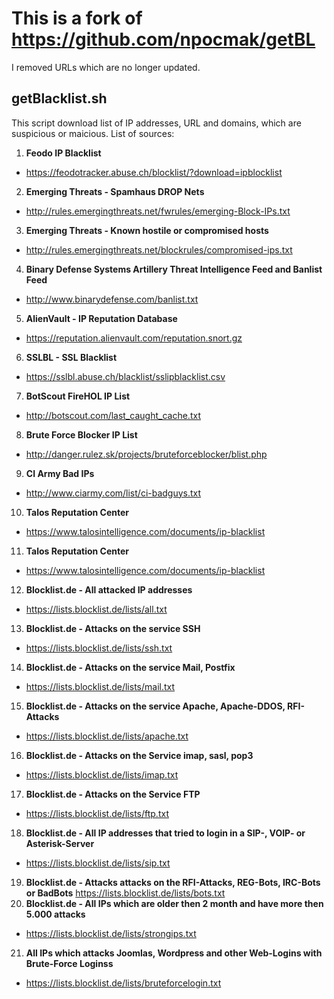 # This is a fork of https://github.com/npocmak/getBL

I removed URLs which are no longer updated.

## getBlacklist.sh

This script download list of IP addresses, URL and domains, which are suspicious or maicious.
List of sources:

1. **Feodo IP Blacklist**
* https://feodotracker.abuse.ch/blocklist/?download=ipblocklist
2. **Emerging Threats - Spamhaus DROP Nets**
* http://rules.emergingthreats.net/fwrules/emerging-Block-IPs.txt
3. **Emerging Threats - Known hostile or compromised hosts**
* http://rules.emergingthreats.net/blockrules/compromised-ips.txt
4. **Binary Defense Systems Artillery Threat Intelligence Feed and Banlist Feed**
* http://www.binarydefense.com/banlist.txt
5. **AlienVault - IP Reputation Database**
* https://reputation.alienvault.com/reputation.snort.gz
6. **SSLBL - SSL Blacklist**
* https://sslbl.abuse.ch/blacklist/sslipblacklist.csv
7. **BotScout FireHOL IP List**
* http://botscout.com/last_caught_cache.txt
8. **Brute Force Blocker IP List**
* http://danger.rulez.sk/projects/bruteforceblocker/blist.php
9. **CI Army Bad IPs**
* http://www.ciarmy.com/list/ci-badguys.txt
10. **Talos Reputation Center**
* https://www.talosintelligence.com/documents/ip-blacklist
11. **Talos Reputation Center**
* https://www.talosintelligence.com/documents/ip-blacklist
12. **Blocklist.de - All attacked IP addresses**
* https://lists.blocklist.de/lists/all.txt
13. **Blocklist.de - Attacks on the service SSH**
* https://lists.blocklist.de/lists/ssh.txt
14. **Blocklist.de - Attacks on the service Mail, Postfix**
* https://lists.blocklist.de/lists/mail.txt
15. **Blocklist.de - Attacks on the service Apache, Apache-DDOS, RFI-Attacks**
* https://lists.blocklist.de/lists/apache.txt
16. **Blocklist.de - Attacks on the Service imap, sasl, pop3**
* https://lists.blocklist.de/lists/imap.txt
17. **Blocklist.de - Attacks on the Service FTP**
* https://lists.blocklist.de/lists/ftp.txt
18. **Blocklist.de - All IP addresses that tried to login in a SIP-, VOIP- or Asterisk-Server**
* https://lists.blocklist.de/lists/sip.txt
19. **Blocklist.de - Attacks attacks on the RFI-Attacks, REG-Bots, IRC-Bots or BadBots**
https://lists.blocklist.de/lists/bots.txt
20. **Blocklist.de - All IPs which are older then 2 month and have more then 5.000 attacks**
* https://lists.blocklist.de/lists/strongips.txt
21. **All IPs which attacks Joomlas, Wordpress and other Web-Logins with Brute-Force Loginss**
* https://lists.blocklist.de/lists/bruteforcelogin.txt
